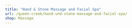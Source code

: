 ```yaml
---
title: "Hand & Stone Massage and Facial Spa"
url: /queen-creek/hand-und-stone-massage-and-facial-spa/
shop: Massage
---
```

